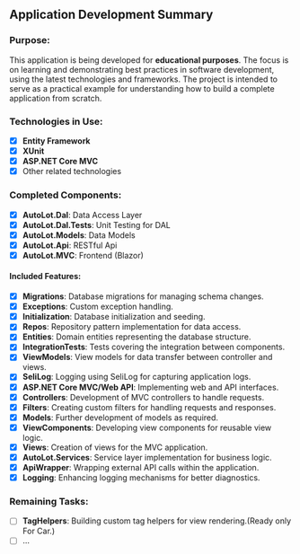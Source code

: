 ## Application Development Summary

### Purpose:
This application is being developed for **educational purposes**. The focus is on learning and demonstrating best practices in software development, using the latest technologies and frameworks. The project is intended to serve as a practical example for understanding how to build a complete application from scratch.

### Technologies in Use:
- [x] **Entity Framework**
- [x] **XUnit**
- [x] **ASP.NET Core MVC**
- [x] Other related technologies

### Completed Components:
- [x] **AutoLot.Dal**: Data Access Layer
- [x] **AutoLot.Dal.Tests**: Unit Testing for DAL
- [x] **AutoLot.Models**: Data Models
- [x] **AutoLot.Api**: RESTful Api
- [x] **AutoLot.MVC**: Frontend (Blazor)

#### Included Features:
- [x] **Migrations**: Database migrations for managing schema changes.
- [x] **Exceptions**: Custom exception handling.
- [x] **Initialization**: Database initialization and seeding.
- [x] **Repos**: Repository pattern implementation for data access.
- [x] **Entities**: Domain entities representing the database structure.
- [x] **IntegrationTests**: Tests covering the integration between components.
- [x] **ViewModels**: View models for data transfer between controller and views.
- [x] **SeliLog**: Logging using SeliLog for capturing application logs.
- [x] **ASP.NET Core MVC/Web API**: Implementing web and API interfaces.
- [x] **Controllers**: Development of MVC controllers to handle requests.
- [x] **Filters**: Creating custom filters for handling requests and responses.
- [x] **Models**: Further development of models as required.
- [x] **ViewComponents**: Developing view components for reusable view logic.
- [x] **Views**: Creation of views for the MVC application.
- [x] **AutoLot.Services**: Service layer implementation for business logic.
- [x] **ApiWrapper**: Wrapping external API calls within the application.
- [x] **Logging**: Enhancing logging mechanisms for better diagnostics.

### Remaining Tasks:

- [ ] **TagHelpers**: Building custom tag helpers for view rendering.(Ready only For Car.)
- [ ] ...
